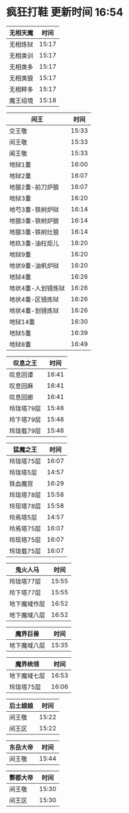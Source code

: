 # 疯狂打鞋 更新时间 16:54

| 无相天魔   | 时间    |
|--------|-------|
| 无相炼狱 | 15:17 |
| 无相类训 | 15:17 |
| 无相类多 | 15:17 |
| 无相类狼 | 15:17 |
| 无相粹多 | 15:17 |
| 魔王绍境 | 15:18 |

| 间王   | 时间    |
|--------|-------|
| 交王敬 | 15:33 |
| 间王敬 | 15:33 |
| 闻王敬 | 15:33 |
| 地狱1重 | 16:00 |
| 地狱2重 | 16:07 |
| 地狼2重-前刀炉狼 | 16:07 |
| 地狱3重 | 16:20 |
| 地芍3重-铁树炉狱 | 16:14 |
| 地狼3重-铁树炉狼 | 16:14 |
| 地狼3重-铁树灶狼 | 16:14 |
| 地玖3重-油枉炬儿 | 16:20 |
| 地狱9重 | 16:20 |
| 地状9重-油帆炉狱 | 16:20 |
| 地狱4重 | 16:26 |
| 地状4重-人划镜炼狱 | 16:26 |
| 地状4重-区镜炼狱 | 16:26 |
| 地状4重-划镜炼狱 | 16:26 |
| 地狱14重 | 16:30 |
| 地狱5重 | 16:39 |
| 地狱8重 | 16:49 |

| 叹息之王   | 时间    |
|--------|-------|
| 叹息回谭 | 16:41 |
| 叹息回麻 | 16:41 |
| 叹息回廊 | 16:41 |
| 玲珑塔79层 | 15:48 |
| 玲下塔79层 | 15:48 |
| 玲珑载79层 | 15:48 |

| 猛魔之王   | 时间    |
|--------|-------|
| 玲珑塔75层 | 16:07 |
| 玲珑塔5层 | 14:57 |
| 铁血魔宫 | 16:29 |
| 玲珑塔78层 | 15:58 |
| 玲现塔78层 | 15:58 |
| 玲焉塔5层 | 14:57 |
| 玲焉塔75层 | 16:07 |
| 玲现塔75层 | 16:07 |
| 玲珑载75层 | 16:07 |

| 鬼火人马   | 时间    |
|--------|-------|
| 玲珑塔77层 | 15:55 |
| 玲下塔77层 | 15:55 |
| 地下魔域作层 | 16:52 |
| 地下魔域八层 | 16:52 |

| 魔界巨兽   | 时间    |
|--------|-------|
| 地下魔域八层 | 15:35 |

| 魔界统领   | 时间    |
|--------|-------|
| 地下魔域七层 | 16:53 |
| 玲珑塔75层 | 16:06 |

| 后土娘娘   | 时间    |
|--------|-------|
| 间王敬 | 15:22 |
| 间王区 | 15:22 |

| 东岳大帝   | 时间    |
|--------|-------|
| 间王敬 | 15:44 |

| 酆都大帝   | 时间    |
|--------|-------|
| 间王敬 | 15:30 |
| 间王区 | 15:30 |